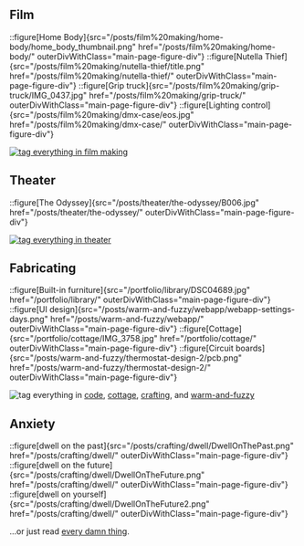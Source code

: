## Film

<div class="main-page-figure-container">

::figure[Home Body]{src="/posts/film%20making/home-body/home_body_thumbnail.png" href="/posts/film%20making/home-body/" outerDivWithClass="main-page-figure-div"}
::figure[Nutella Thief]{src="/posts/film%20making/nutella-thief/title.png" href="/posts/film%20making/nutella-thief/" outerDivWithClass="main-page-figure-div"}
::figure[Grip truck]{src="/posts/film%20making/grip-truck/IMG_0437.jpg" href="/posts/film%20making/grip-truck/" outerDivWithClass="main-page-figure-div"}
::figure[Lighting control]{src="/posts/film%20making/dmx-case/eos.jpg" href="/posts/film%20making/dmx-case/" outerDivWithClass="main-page-figure-div"}

</div>

<div class="main-page-tags-container">
  <a href="/tags/posts/film%20making/"><img class="w1 h1 v-mid" src="/assets/icons/tag.svg" alt="tag" /> everything in film making</a>
</div>

## Theater

<div class="main-page-figure-container">

::figure[The Odyssey]{src="/posts/theater/the-odyssey/B006.jpg" href="/posts/theater/the-odyssey/" outerDivWithClass="main-page-figure-div"}

</div>

<div class="main-page-tags-container">
  <a href="/tags/posts/theater/"><img class="w1 h1 v-mid" src="/assets/icons/tag.svg" alt="tag" /> everything in theater</a>
</div>

## Fabricating

<div class="main-page-figure-container">

::figure[Built-in furniture]{src="/portfolio/library/DSC04689.jpg" href="/portfolio/library/" outerDivWithClass="main-page-figure-div"}
::figure[UI design]{src="/posts/warm-and-fuzzy/webapp/webapp-settings-days.png" href="/posts/warm-and-fuzzy/webapp/" outerDivWithClass="main-page-figure-div"}
::figure[Cottage]{src="/portfolio/cottage/IMG_3758.jpg" href="/portfolio/cottage/" outerDivWithClass="main-page-figure-div"}
::figure[Circuit boards]{src="/posts/warm-and-fuzzy/thermostat-design-2/pcb.png" href="/posts/warm-and-fuzzy/thermostat-design-2/" outerDivWithClass="main-page-figure-div"}

</div>

<div class="main-page-tags-container">
  <img class="w1 h1 v-mid" src="/assets/icons/tag.svg" alt="tag" /> everything in 
  <a href="/tags/posts/code/">code</a>, <a href="/tags/posts/cottage/">cottage</a>, <a href="/tags/posts/crafting/">crafting</a>, and <a href="/tags/posts/warm-and-fuzzy/">warm-and-fuzzy</a>
</div>

## Anxiety

<div class="main-page-figure-container">

::figure[dwell on the past]{src="/posts/crafting/dwell/DwellOnThePast.png" href="/posts/crafting/dwell/" outerDivWithClass="main-page-figure-div"}
::figure[dwell on the future]{src="/posts/crafting/dwell/DwellOnTheFuture.png" href="/posts/crafting/dwell/" outerDivWithClass="main-page-figure-div"}
::figure[dwell on yourself]{src="/posts/crafting/dwell/DwellOnTheFuture2.png" href="/posts/crafting/dwell/" outerDivWithClass="main-page-figure-div"}

</div>

<div class="main-page-tags-container pa3">
  ...or just read <a href="/posts/all/">every damn thing</a>.
</div>
